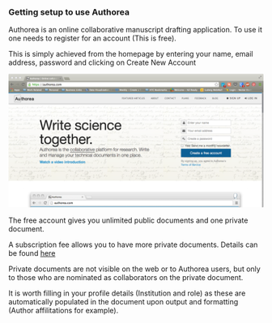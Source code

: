 ### Getting setup to use Authorea

Authorea is an online collaborative manuscript drafting application. To use it
one needs to register for an account (This is free). 

This is simply achieved from the homepage by entering your name, email address,
password and clicking on Create New Account

![Homepage](../images/Homepage.png)

The free account gives you unlimited public documents and one private document.

A subscription fee allows you to have more private documents. Details can be 
found [here](https://authorea.com/user_plans)

Private documents are not visible on the web or to Authorea users, but only to 
those who are nominated as collaborators on the private document. 

It is worth filling in your profile details (Institution and role) as these
are automatically populated in the document upon output and formatting (Author
affilitations for example).
 

